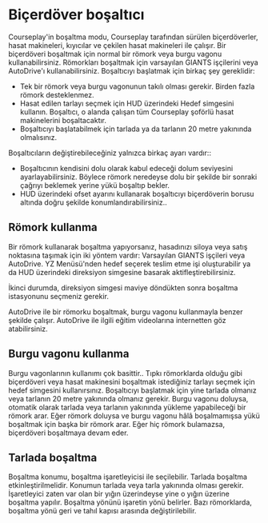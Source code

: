 # Biçerdöver boşaltıcı


Courseplay'in boşaltma modu, Courseplay tarafından sürülen biçerdöverler, hasat makineleri, kıyıcılar ve çekilen hasat makineleri ile çalışır.
Bir biçerdöveri boşaltmak için normal bir römork veya burgu vagonu kullanabilirsiniz.
Römorkları boşaltmak için varsayılan GIANTS işçilerini veya AutoDrive'ı kullanabilirsiniz.
Boşaltıcıyı başlatmak için birkaç şey gereklidir:
- Tek bir römork veya burgu vagonunun takılı olması gerekir. Birden fazla römork desteklenmez.
- Hasat edilen tarlayı seçmek için HUD üzerindeki Hedef simgesini kullanın. Boşaltıcı, o alanda çalışan tüm Courseplay şoförlü hasat makinelerini boşaltacaktır.
- Boşaltıcıyı başlatabilmek için tarlada ya da tarlanın 20 metre yakınında olmalısınız.

Boşaltıcıların değiştirebileceğiniz yalnızca birkaç ayarı vardır::
- Boşaltıcının kendisini dolu olarak kabul edeceği dolum seviyesini ayarlayabilirsiniz.
Böylece römork neredeyse dolu bir şekilde bir sonraki çağrıyı beklemek yerine yükü boşaltıp bekler.
- HUD üzerindeki ofset ayarını kullanarak boşaltıcıyı biçerdöverin borusu altında doğru şekilde konumlandırabilirsiniz..



## Römork kullanma


Bir römork kullanarak boşaltma yapıyorsanız, hasadınızı siloya veya satış noktasına taşımak için iki yöntem vardır: 
Varsayılan GIANTS işçileri veya AutoDrive.
YZ Menüsü'nden hedef seçerek teslim etme işi oluşturabilir ya da HUD üzerindeki direksiyon simgesine basarak aktifleştirebilirsiniz.

İkinci durumda, direksiyon simgesi maviye döndükten sonra boşaltma istasyonunu seçmeniz gerekir.

AutoDrive ile bir römorku boşaltmak, burgu vagonu kullanmayla benzer şekilde çalışır. AutoDrive ile ilgili eğitim videolarına internetten göz atabilirsiniz.


## Burgu vagonu kullanma


Burgu vagonlarının kullanımı çok basittir..
Tıpkı römorklarda olduğu gibi biçerdöveri veya hasat makinesini boşaltmak istediğiniz tarlayı seçmek için hedef simgesini kullanırsınız.
Boşaltıcıyı başlatmak için yine tarlada olmanız veya tarlanın 20 metre yakınında olmanız gerekir.
Burgu vagonu doluysa, otomatik olarak tarlada veya tarlanın yakınında yükleme yapabileceği bir römork arar.
Eğer römork doluysa ve burgu vagonu hâlâ boşalmamışsa yükü boşaltmak için başka bir römork arar.
Eğer hiç römork bulamazsa, biçerdöveri boşaltmaya devam eder.


## Tarlada boşaltma


Boşaltma konumu, boşaltma işaretleyicisi ile seçilebilir.
Tarlada boşaltma etkinleştirilmelidir.
Konumun tarlada veya tarla yakınında olması gerekir.
İşaretleyici zaten var olan bir yığın üzerindeyse yine o yığın
üzerine boşaltma yapılır.
Boşaltma yönünü işaretin yönü belirler.
Bazı römorklarda, boşaltma yönü geri ve tahıl kapısı arasında değiştirilebilir.


